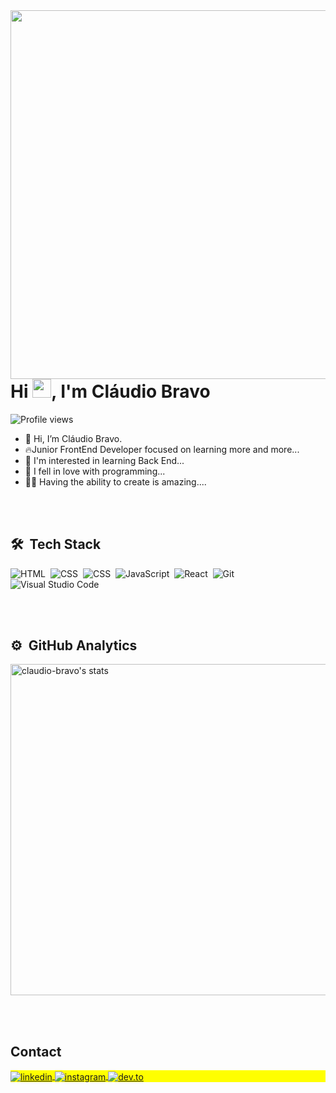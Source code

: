 <img align="right" height="590em" src="https://raw.githubusercontent.com/gist/claudio-bravo/4ddcf623f672afa1a34f3fda7096b77c/raw/43c5359ac3c4225927c05f12765440d2641fb6ae/Avatar.svg"/>
<h1 align="left">Hi <img src="https://raw.githubusercontent.com/kaueMarques/kaueMarques/master/hi.gif" height="30px">, I'm Cláudio Bravo</h1>
<p align="left"> <img src="https://komarev.com/ghpvc/?username=claudio-bravo&color=yellow" alt="Profile views" /> </p>


- 👋 Hi, I’m Cláudio Bravo.
- 🔥Junior FrontEnd Developer focused on learning more and more...
- 👀 I'm interested in learning Back End...
- 💞️ I fell in love with programming...
- 💞️🌱 Having the ability to create is amazing....


<br><br>

## 🛠 &nbsp;Tech Stack

![HTML](https://img.shields.io/badge/-HTML-05122A?style=flat&logo=HTML5)&nbsp;
![CSS](https://img.shields.io/badge/-CSS-05122A?style=flat&logo=CSS3&logoColor=1572B6)&nbsp;
![CSS](https://img.shields.io/badge/-sass-05122A?style=flat&logo=sass)&nbsp;
![JavaScript](https://img.shields.io/badge/-JavaScript-05122A?style=flat&logo=javascript)&nbsp;
![React](https://img.shields.io/badge/-React-05122A?style=flat&logo=react)&nbsp;
![Git](https://img.shields.io/badge/-Git-05122A?style=flat&logo=git)&nbsp;
![Visual Studio Code](https://img.shields.io/badge/-Visual%20Studio%20Code-05122A?style=flat&logo=visual-studio-code&logoColor=007ACC)&nbsp;

<br><br>

## ⚙️ &nbsp;GitHub Analytics

<p align="left">
<img width="530em" src="https://github-readme-stats.vercel.app/api?username=claudio-bravo&show_icons=true&theme=vision-friendly-dark" alt="claudio-bravo's stats"/>
</p>

<br><br>

## Contact

<p align="left" style="background:yellow">
<a href="http://linkedin.com/in/claudiobravoluis" target="_blank">
  <img align="center" src="https://img.shields.io/badge/-claudiobravoluis-05122A?style=flat&logo=linkedin" alt="linkedin"/>
</a>
<a href="https://instagram.com/claudiobravo517" target="_blank">
 <img align="center" src="https://img.shields.io/badge/-claudiobravo517-05122A?style=flat&logo=instagram" alt="instagram"/>
  
  <a href="https://dev.to/claudiobravo" target="_blank">
 <img align="center" src="https://img.shields.io/badge/-claudiobravo-05122A?style=flat&logo=dev.to" alt="dev.to"/>
</a>
</p>

<!---
claudio-bravo/claudio-bravo is a ✨ special ✨ repository because its `README.md` (this file) appears on your GitHub profile.
You can click the Preview link to take a look at your changes.
--->
